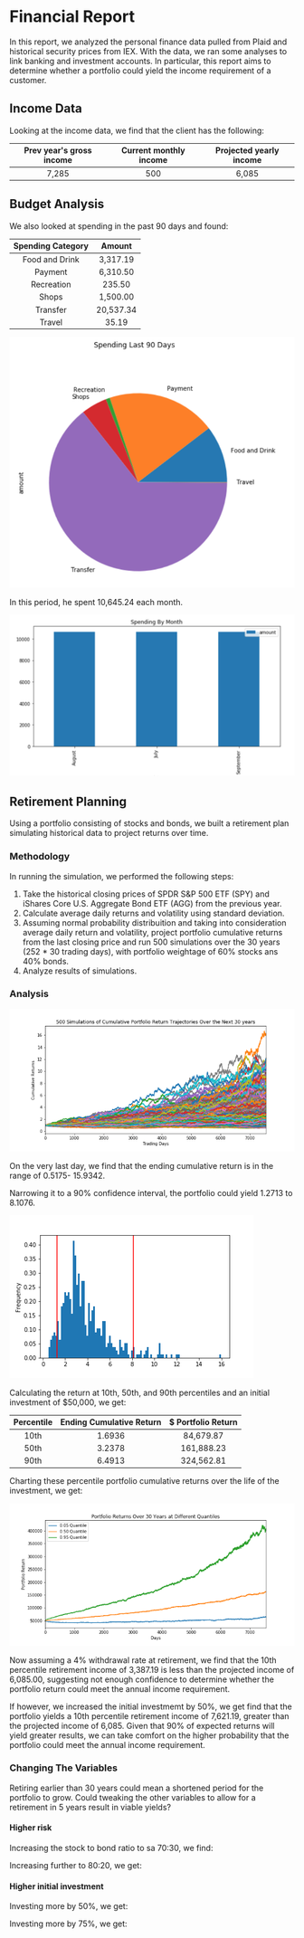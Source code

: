 # Financial Report
In this report, we analyzed the personal finance data pulled from Plaid and historical security prices from IEX. With the data, we ran some analyses to link banking and investment accounts. In particular, this report aims to determine whether a portfolio could yield the income requirement of a customer. 

## Income Data
Looking at the income data, we find that the client has the following:

| Prev year's gross income | Current monthly income | Projected yearly income |
| :---: | :---: | :---: |
| 7,285 | 500 | 6,085 |

## Budget Analysis

We also looked at spending in the past 90 days and found:

| Spending Category | Amount |
| :---: | :---: |
| Food and Drink | 3,317.19 |
| Payment | 6,310.50 |
| Recreation | 235.50 |
| Shops | 1,500.00 |
| Transfer | 20,537.34 |
| Travel | 35.19 |

![Spending_Pie_Chart](spending_last_90_days.png)

In this period, he spent 10,645.24 each month.

![Spending_Bar_Chart](spending_by_month.png)


## Retirement Planning

Using a portfolio consisting of stocks and bonds, we built a retirement plan simulating historical data to project returns over time.

### Methodology
In running the simulation, we performed the following steps:
1. Take the historical closing prices of SPDR S&P 500 ETF (SPY) and iShares Core U.S. Aggregate Bond ETF (AGG) from the previous year.
2. Calculate average daily returns and volatility using standard deviation.
3. Assuming normal probability distribuition and taking into consideration average daily return and volatility, project portfolio cumulative returns from the last closing price and run 500 simulations over the 30 years (252 * 30 trading days), with portfolio weightage of 60% stocks ans 40% bonds.
4. Analyze results of simulations.

### Analysis
![500Sims](monte_carlo_simulation_30_years.png)

On the very last day, we find that the ending cumulative return is in the range of 0.5175- 15.9342.

Narrowing it to a 90% confidence interval, the portfolio could yield 1.2713 to 8.1076.

![90CI](90_percent_conf_interval.png)

Calculating the return at 10th, 50th, and 90th percentiles and an initial investment of $50,000, we get:

| Percentile | Ending Cumulative Return | $ Portfolio Return |
| :---: | :---: | :---: |
| 10th | 1.6936 | 84,679.87
| 50th | 3.2378 | 161,888.23
| 90th | 6.4913 | 324,562.81

Charting these percentile portfolio cumulative returns over the life of the investment, we get:

![Overtime](optional_challenge.png)

Now assuming a 4% withdrawal rate at retirement, we find that the 10th percentile retirement income of 3,387.19 is less than the projected income of 6,085.00, suggesting not enough confidence to determine whether the portfolio return could meet the annual income requirement.

If however, we increased the initial investmemt by 50%, we get find that the portfolio yields a 10th percentile retirement income of 7,621.19, greater than the projected income of 6,085. Given that 90% of expected returns will yield greater results, we can take comfort on the higher probability that the portfolio could meet the annual income requirement.

### Changing The Variables

Retiring earlier than 30 years could mean a shortened period for the portfolio to grow. Could tweaking the other variables to allow for a retirement in 5 years result in viable yields?

#### Higher risk

Increasing the stock to bond ratio to sa 70:30, we find:

Increasing further to 80:20, we get:



#### Higher initial investment

Investing more by 50%, we get:

Investing more by 75%, we get:



